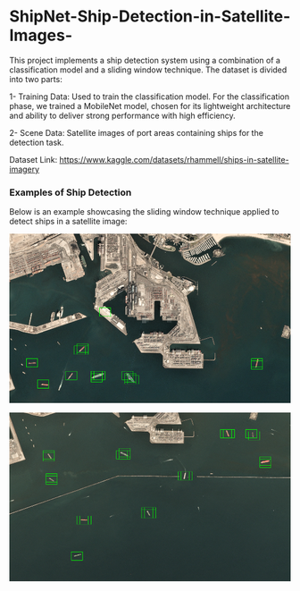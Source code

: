 # ShipNet-Ship-Detection-in-Satellite-Images-

This project implements a ship detection system using a combination of a classification model and a sliding window technique. The dataset is divided into two parts:

1- Training Data: Used to train the classification model. For the classification phase, we trained a MobileNet model, chosen for its lightweight architecture and ability to deliver strong performance with high efficiency.

2- Scene Data: Satellite images of port areas containing ships for the detection task.

Dataset Link: https://www.kaggle.com/datasets/rhammell/ships-in-satellite-imagery


### Examples of Ship Detection
Below is an example showcasing the sliding window technique applied to detect ships in a satellite image:

![Ship Detection Visualization](results/res.png)

![Ship Detection Visualization](results/res(4).png)
